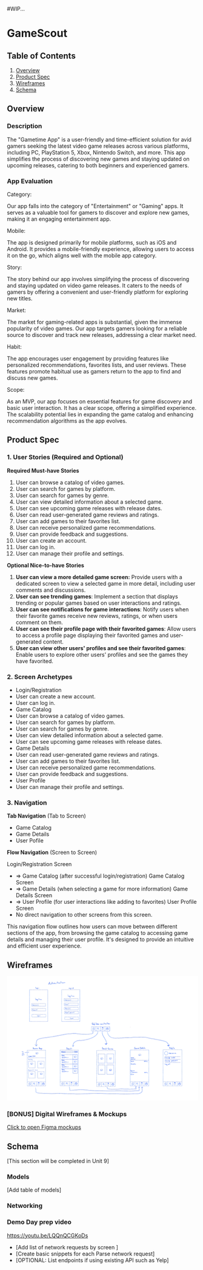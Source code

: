 #WIP...

# GameScout

## Table of Contents

1. [Overview](#Overview)
2. [Product Spec](#Product-Spec)
3. [Wireframes](#Wireframes)
4. [Schema](#Schema)

## Overview
  
### Description

The "Gametime App" is a user-friendly and time-efficient solution for avid gamers seeking the latest video game releases across various platforms, including PC, PlayStation 5, Xbox, Nintendo Switch, and more. This app simplifies the process of discovering new games and staying updated on upcoming releases, catering to both beginners and experienced gamers.

### App Evaluation

Category:

  Our app falls into the category of "Entertainment" or "Gaming" apps. It serves as a valuable tool for gamers to discover and explore new games, making it an engaging entertainment app.

Mobile: 

  The app is designed primarily for mobile platforms, such as iOS and Android. It provides a mobile-friendly experience, allowing users to access it on the go, which aligns well with the mobile app category.

Story: 

  The story behind our app involves simplifying the process of discovering and staying updated on video game releases. It caters to the needs of gamers by offering a convenient and user-friendly platform for exploring new titles.

Market: 

  The market for gaming-related apps is substantial, given the immense popularity of video games. Our app targets gamers looking for a reliable source to discover and track new releases, addressing a clear market need.

Habit: 

  The app encourages user engagement by providing features like personalized recommendations, favorites lists, and user reviews. These features promote habitual use as gamers return to the app to find and discuss new games.

Scope: 

  As an MVP, our app focuses on essential features for game discovery and basic user interaction. It has a clear scope, offering a simplified experience. The scalability potential lies in expanding the game catalog and enhancing recommendation algorithms as the app evolves.

## Product Spec

### 1. User Stories (Required and Optional)

**Required Must-have Stories**

1. User can browse a catalog of video games.
2. User can search for games by platform.
3. User can search for games by genre.
4. User can view detailed information about a selected game.
5. User can see upcoming game releases with release dates.
6. User can read user-generated game reviews and ratings.
7. User can add games to their favorites list.
8. User can receive personalized game recommendations.
9. User can provide feedback and suggestions.
10. User can create an account.
11. User can log in.
12. User can manage their profile and settings.


**Optional Nice-to-have Stories**

1. **User can view a more detailed game screen:** Provide users with a dedicated screen to view a selected game in more detail, including user comments and discussions.
2. **User can see trending games**: Implement a section that displays trending or popular games based on user interactions and ratings.
3. **User can see notifications for game interactions**: Notify users when their favorite games receive new reviews, ratings, or when users comment on them.
4. **User can see their profile page with their favorited games**: Allow users to access a profile page displaying their favorited games and user-generated content.
5. **User can view other users' profiles and see their favorited games**: Enable users to explore other users' profiles and see the games they have favorited.

### 2. Screen Archetypes

- Login/Registration
- User can create a new account.
- User can log in.
- Game Catalog
- User can browse a catalog of video games.
- User can search for games by platform.
- User can search for games by genre.
- User can view detailed information about a selected game.
- User can see upcoming game releases with release dates.
- Game Details
- User can read user-generated game reviews and ratings.
- User can add games to their favorites list.
- User can receive personalized game recommendations.
- User can provide feedback and suggestions.
- User Profile
- User can manage their profile and settings.
  
### 3. Navigation

**Tab Navigation** (Tab to Screen)
* Game Catalog
* Game Details
* User Pofile

**Flow Navigation** (Screen to Screen)

Login/Registration Screen
  * => Game Catalog (after successful login/registration)
Game Catalog Screen
  * => Game Details (when selecting a game for more information)
Game Details Screen
  * => User Profile (for user interactions like adding to favorites)
User Profile Screen
  * No direct navigation to other screens from this screen.

This navigation flow outlines how users can move between different sections of the app, 
from browsing the game catalog to accessing game details and managing their user profile. 
It's designed to provide an intuitive and efficient user experience.


## Wireframes

![Wireframe](wireframes.png)

### [BONUS] Digital Wireframes & Mockups

[Click to open Figma mockups](https://www.figma.com/file/gdRQXj06kOZyOxlF9SahrL/Untitled?type=design&node-id=0%3A1&mode=design&t=eg5B5jfitnzW44TA-1)


## Schema 

[This section will be completed in Unit 9]

### Models

[Add table of models]

### Networking

### Demo Day prep video

https://youtu.be/LQQnQCGKoDs

- [Add list of network requests by screen ]
- [Create basic snippets for each Parse network request]
- [OPTIONAL: List endpoints if using existing API such as Yelp]
